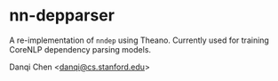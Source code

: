 # nn-depparser

A re-implementation of `nndep` using Theano.
Currently used for training CoreNLP dependency parsing models.

 Danqi Chen \<danqi@cs.stanford.edu\>
